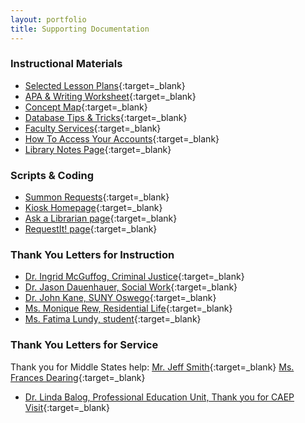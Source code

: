 ```yaml
---
layout: portfolio
title: Supporting Documentation
---
```


### Instructional Materials
* [Selected Lesson Plans](https://drive.google.com/drive/folders/0Bw9xytWyXu-8Q2Jrbi1jSHJiTm8?usp=sharing){:target=_blank}
* [APA & Writing Worksheet](/uploads/artifact_APAWriting.pdf){:target=_blank}
* [Concept Map](/uploads/artifact_ConceptMap.pdf){:target=_blank}
* [Database Tips & Tricks](/uploads/artifact_Boolean.pdf){:target=_blank}
* [Faculty Services](/uploads/artifact_FacultyServices.pdf){:target=_blank}
* [How To Access Your Accounts](/uploads/artifact_HowToAccess.pdf){:target=_blank}
* [Library Notes Page](/uploads/artifact_LibraryNotes.pdf){:target=_blank}

### Scripts & Coding
* [Summon Requests](/uploads/artifact_sRequest.txt){:target=_blank}
* [Kiosk Homepage](/uploads/artifact_kiosk.txt){:target=_blank}
* [Ask a Librarian page](/uploads/artifact_ask.txt){:target=_blank}
* [RequestIt! page](/uploads/artifact_openurl.txt){:target=_blank}

### Thank You Letters for Instruction
* [Dr. Ingrid McGuffog, Criminal Justice](/uploads/thanks_McGuffog.pdf){:target=_blank}
* [Dr. Jason Dauenhauer, Social Work](/uploads/thanks_Dauenhauer.pdf){:target=_blank}
* [Dr. John Kane, SUNY Oswego](/upload/thanks_Kane.pdf){:target=_blank}
* [Ms. Monique Rew, Residential Life](/uploads/thanks_Rew.pdf){:target=_blank}
* [Ms. Fatima Lundy, student](/uploads/thanks_Lundy.pdf){:target=_blank} 

### Thank You Letters for Service
Thank you for Middle States help: [Mr. Jeff Smith](/uploads/thanks_SmithMS.pdf){:target=_blank} [Ms. Frances Dearing](/uploads/thanks_Dearing.pdf){:target=_blank}
* [Dr. Linda Balog, Professional Education Unit, Thank you for CAEP Visit](/uploads/thanks_Balog.pdf){:target=_blank}